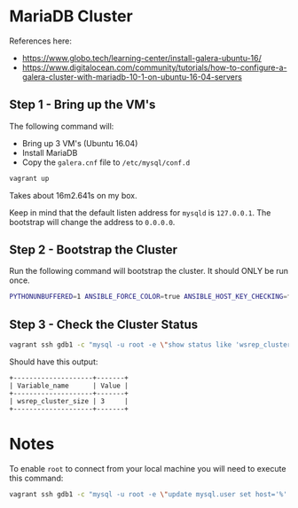 # MariaDB Cluster

References here:
* https://www.globo.tech/learning-center/install-galera-ubuntu-16/
* https://www.digitalocean.com/community/tutorials/how-to-configure-a-galera-cluster-with-mariadb-10-1-on-ubuntu-16-04-servers

## Step 1 - Bring up the VM's

The following command will:
* Bring up 3 VM's (Ubuntu 16.04)
* Install MariaDB
* Copy the `galera.cnf` file to `/etc/mysql/conf.d`

```bash
vagrant up
```

Takes about 16m2.641s on my box.

Keep in mind that the default listen address for `mysqld` is `127.0.0.1`.  The bootstrap will change the address to `0.0.0.0`.

## Step 2 - Bootstrap the Cluster

Run the following command will bootstrap the cluster.  It should ONLY be run once.

```bash
PYTHONUNBUFFERED=1 ANSIBLE_FORCE_COLOR=true ANSIBLE_HOST_KEY_CHECKING=false ANSIBLE_SSH_ARGS='-o UserKnownHostsFile=/dev/null -o IdentitiesOnly=yes -o ControlMaster=auto -o ControlPersist=60s' ansible-playbook --extra-vars "bootstrap=true first_node_name=gdb1 cluster_addresses=192.168.47.31,192.168.47.32,192.168.47.33" --connection=ssh --inventory-file=.vagrant/provisioners/ansible/inventory --sudo playbook.yml
```
## Step 3 - Check the Cluster Status


```bash
vagrant ssh gdb1 -c "mysql -u root -e \"show status like 'wsrep_cluster_size'\""
```

Should have this output:

```
+--------------------+-------+
| Variable_name      | Value |
+--------------------+-------+
| wsrep_cluster_size | 3     |
+--------------------+-------+
```

# Notes

To enable `root` to connect from your local machine you will need to execute this command:


```bash
vagrant ssh gdb1 -c "mysql -u root -e \"update mysql.user set host='%' where user='root' and host='localhost'; flush privileges;\""
```
